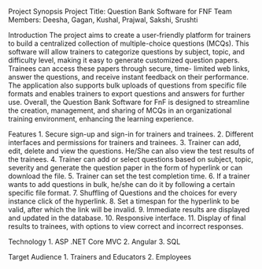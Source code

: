Project Synopsis
Project Title: Question Bank Software for FNF
Team Members: Deesha, Gagan,  Kushal, Prajwal, Sakshi, Srushti

Introduction 
	The project aims to create a user-friendly platform for trainers to build a centralized 	collection of multiple-choice questions (MCQs). This software will allow trainers to 	categorize questions by subject, topic, and difficulty level, making it easy to generate 	customized question papers. Trainees can access these papers through secure, time-	limited web links, answer the questions, and receive instant feedback on their 	performance. The application also supports bulk uploads of questions from specific 	file formats and enables trainers to export questions and answers for further use. 
	Overall, the Question Bank Software for FnF is designed to streamline the creation, 	management, and sharing of MCQs in an organizational training environment, 	enhancing the learning experience.

Features
	1. Secure sign-up and sign-in for trainers and trainees.
	2. Different interfaces and permissions for trainers and trainees.
	3. Trainer can add, edit, delete and view the questions. He/She can also view the test 	results of the trainees.
	4. Trainer can add or select questions based on subject, topic, severity and generate 	the question paper in the form of hyperlink or can download the file.
	5. Trainer can set the test completion time.
	6. If a trainer wants to add questions in bulk, he/she can do it by following a certain 	specific file format.
	7. Shuffling of Questions and the choices for every instance click of the hyperlink.
	8. Set a timespan for the hyperlink to be valid, after which the link will be invalid.
	9. Immediate results are displayed and updated in the database.
	10. Responsive interface.
	11. Display of final results to ­trainees, with options to view correct and incorrect 	responses.

Technology 
	1. ASP .NET Core MVC
	2. Angular
	3. SQL

Target Audience
	1. Trainers and Educators
	2. Employees





